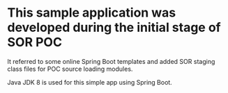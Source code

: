 
# This sample application was developed during the initial stage of SOR POC

It referred to some online Spring Boot templates and added SOR staging class files
for POC source loading modules.

Java JDK 8 is used for this simple app using Spring Boot.
